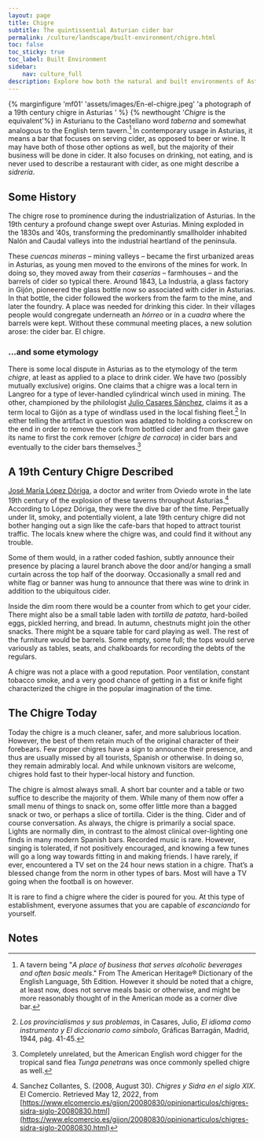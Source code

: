 ```yaml
---
layout: page
title: Chigre
subtitle: The quintissential Asturian cider bar
permalink: /culture/landscape/built-environment/chigre.html
toc: false
toc_sticky: true
toc_label: Built Environment
sidebar:
    nav: culture_full
description: Explore how both the natural and built environments of Asturias inform the indissoluble relationship between rural life and gastronomy.
---
```

{% marginfigure 'mf01' 'assets/images/En-el-chigre.jpeg' 'a photograph of a 19th century chigre in Asturias ' %}
{% newthought '*Chigre* is the equivalent'%} in Asturianu to the Castellano word _taberna_ and somewhat analogous to the English term tavern.[^1] In contemporary usage in Asturias, it means a bar that focuses on serving cider, as opposed to beer or wine. It may have both of those other options as well, but the majority of their business will be done in cider. It also focuses on drinking, not eating, and is never used to describe a restaurant with cider, as one might describe a *sidrería*.
## Some History

The chigre rose to prominence during the industrialization of Asturias. In the 19th century a profound change swept over Asturias. Mining exploded in the 1830s and ’40s, transforming the predominantly smallholder inhabited Nalón and Caudal valleys into the industrial heartland of the peninsula.

These _cuencas mineras_ – mining valleys – became the first urbanized areas in Asturias, as young men moved to the environs of the mines for work. In doing so, they moved away from their *caserías* – farmhouses – and the barrels of cider so typical there. Around 1843, La Industria, a glass factory in Gijón, pioneered the glass bottle now so associated with cider in Asturias. In that bottle, the cider followed the workers from the farm to the mine, and later the foundry. A place was needed for drinking this cider. In their villages people would congregate underneath an *hórreo* or in a _cuadra_ where the barrels were kept. Without these communal meeting places, a new solution arose: the cider bar. El chigre.

### ...and some etymology

There is some local dispute in Asturias as to the etymology of the term _chigre_, at least as applied to a place to drink cider. We have two (possibly mutually exclusive) origins. One claims that a chigre was a local tern in Langreo for a type of lever-handled cylindrical winch used in mining. The other, championed by the philologist [Julio Casares Sánchez](https://dbe.rah.es/biografias/11121/julio-casares-sanchez), claims it as a term local to Gijón as a type of windlass used in the local fishing fleet.[^2] In either telling the artifact in question was adapted to holding a corkscrew on the end in order to remove the cork from bottled cider and from their gave its name to first the cork remover (_chigre de carraca_) in cider bars and eventually to the cider bars themselves.[^3]

## A 19th Century Chigre Described
[José María López Dóriga](https://xn--espaolito-o6a.es/index.php/encyclopedia/lopez-doriga-jose-maria/), a doctor and writer from Oviedo wrote in the late 19th century of the explosion of these taverns throughout Asturias.[^4] According to López Dóriga, they were the dive bar of the time. Perpetually under lit, smoky, and potentially violent, a late 19th century chigre did not bother hanging out a sign like the cafe-bars that hoped to attract tourist traffic. The locals knew where the chigre was, and could find it without any trouble.

Some of them would, in a rather coded fashion, subtly announce their presence by placing a laurel branch above the door and/or hanging a small curtain across the top half of the doorway. Occasionally a small red and white flag or banner was hung to announce that there was wine to drink in addition to the ubiquitous cider.

Inside the dim room there would be a counter from which to get your cider. There might also be a small table laden with _tortilla de patata_, hard-boiled eggs, pickled herring, and bread. In autumn, chestnuts might join the other snacks. There might be a square table for card playing as well. The rest of the furniture would be barrels. Some empty, some full; the tops would serve variously as tables, seats, and chalkboards for recording the debts of the regulars.

A chigre was not a place with a good reputation. Poor ventilation, constant tobacco smoke, and a very good chance of getting in a fist or knife fight characterized the chigre in the popular imagination of the time.

## The Chigre Today

Today the chigre is a much cleaner, safer, and more salubrious location. However, the best of them retain much of the original character of their forebears. Few proper chigres have a sign to announce their presence, and thus are usually missed by all tourists, Spanish or otherwise. In doing so, they remain admirably local. And while unknown visitors are welcome, chigres hold fast to their hyper-local history and function.

The chigre is almost always small. A short bar counter and a table or two suffice to describe the majority of them. While many of them now offer a small menu of things to snack on, some offer little more than a bagged snack or two, or perhaps a slice of tortilla. Cider is the thing. Cider and of course conversation. As always, the chigre is primarily a social space. Lights are normally dim, in contrast to the almost clinical over-lighting one finds in many modern Spanish bars. Recorded music is rare. However, singing is tolerated, if not positively encouraged, and knowing a few tunes will go a long way towards fitting in and making friends. I have rarely, if ever, encountered a TV set on the 24 hour news station in a chigre. That’s a blessed change from the norm in other types of bars. Most will have a TV going when the football is on however.

It is rare to find a chigre where the cider is poured for you. At this type of establishment, everyone assumes that you are capable of _escanciando_ for yourself.

## Notes
[^1]: A tavern being "_A place of business that serves alcoholic beverages and often basic meals_." From The American Heritage® Dictionary of the English Language, 5th Edition. However it should be noted that a chigre, at least now, does not serve meals basic or otherwise, and might be more reasonably thought of in the American mode as a corner dive bar.
[^2]: _Los provincialismos y sus problemas_, in Casares, Julio, _El idioma como instrumento y El diccionario como símbolo_, Gráficas Barragán, Madrid, 1944, pág. 41-45.
[^3]: Completely unrelated, but the American English word chigger for the tropical sand flea _Tunga penetrans_ was once commonly spelled chigre as well.
[^4]: Sanchez Collantes, S. (2008, August 30). _Chigres y Sidra en el siglo XIX_. El Comercio. Retrieved May 12, 2022, from [https://www.elcomercio.es/gijon/20080830/opinionarticulos/chigres-sidra-siglo-20080830.html](https://www.elcomercio.es/gijon/20080830/opinionarticulos/chigres-sidra-siglo-20080830.html)